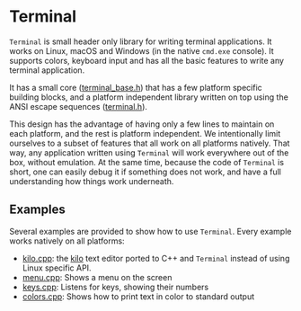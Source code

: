 # Terminal

`Terminal` is small header only library for writing terminal applications. It
works on Linux, macOS and Windows (in the native `cmd.exe` console). It
supports colors, keyboard input and has all the basic features to write any
terminal application.

It has a small core ([terminal_base.h]()) that has a few platform specific
building blocks, and a platform independent library written on top using the
ANSI escape sequences ([terminal.h]()).

This design has the advantage of having only a few lines to maintain on each
platform, and the rest is platform independent. We intentionally limit
ourselves to a subset of features that all work on all platforms natively. That
way, any application written using `Terminal` will work everywhere out of the
box, without emulation. At the same time, because the code of `Terminal` is
short, one can easily debug it if something does not work, and have a full
understanding how things work underneath.

## Examples

Several examples are provided to show how to use `Terminal`. Every example
works natively on all platforms:

* [kilo.cpp](): the [kilo](https://github.com/snaptoken/kilo-src) text editor
  ported to C++ and `Terminal` instead of using Linux specific API.
* [menu.cpp](): Shows a menu on the screen
* [keys.cpp](): Listens for keys, showing their numbers
* [colors.cpp](): Shows how to print text in color to standard output
